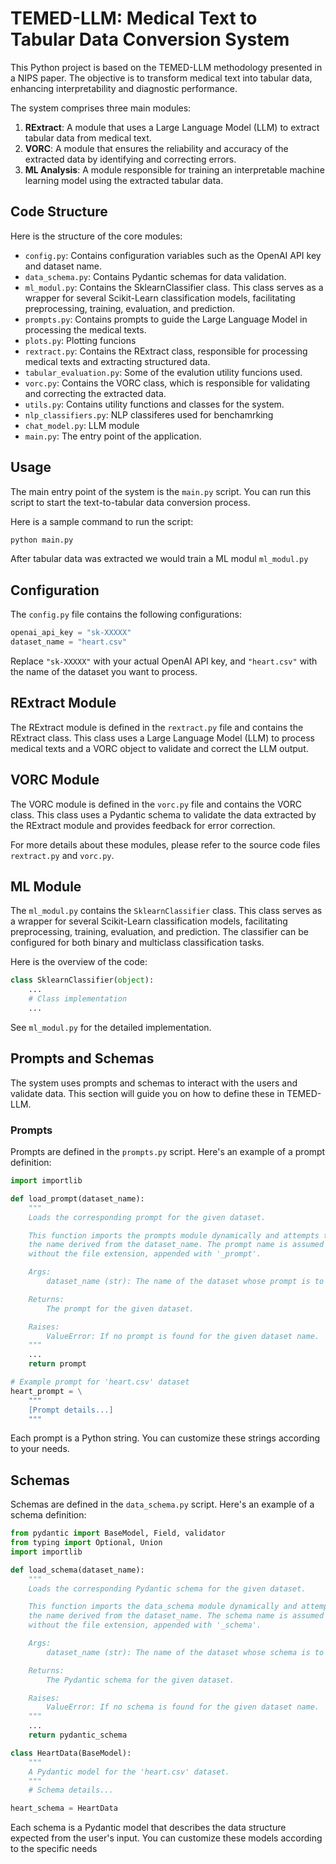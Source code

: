 # TEMED-LLM: Medical Text to Tabular Data Conversion System

This Python project is based on the TEMED-LLM methodology presented in a NIPS paper. The objective is to transform medical text into tabular data, enhancing interpretability and diagnostic performance.

The system comprises three main modules:

1. **RExtract**: A module that uses a Large Language Model (LLM) to extract tabular data from medical text.
2. **VORC**: A module that ensures the reliability and accuracy of the extracted data by identifying and correcting errors.
3. **ML Analysis**: A module responsible for training an interpretable machine learning model using the extracted tabular data.

## Code Structure

Here is the structure of the core modules:

- `config.py`: Contains configuration variables such as the OpenAI API key and dataset name.
- `data_schema.py`: Contains Pydantic schemas for data validation.
- `ml_modul.py`: Contains the SklearnClassifier class. This class serves as a wrapper for several Scikit-Learn classification models, facilitating preprocessing, training, evaluation, and prediction.
- `prompts.py`: Contains prompts to guide the Large Language Model in processing the medical texts.
- `plots.py`: Plotting funcions
- `rextract.py`: Contains the RExtract class, responsible for processing medical texts and extracting structured data.
- `tabular_evaluation.py`: Some of the evalution utility funcions used.
- `vorc.py`: Contains the VORC class, which is responsible for validating and correcting the extracted data.
- `utils.py`: Contains utility functions and classes for the system.
- `nlp_classifiers.py`: NLP classiferes used for benchamrking
- `chat_model.py`: LLM module
- `main.py`: The entry point of the application.

## Usage

The main entry point of the system is the `main.py` script. You can run this script to start the text-to-tabular data conversion process.

Here is a sample command to run the script:

```bash
python main.py
```

After tabular data was extracted we would train a ML modul `ml_modul.py`

## Configuration

The `config.py` file contains the following configurations:

```python
openai_api_key = "sk-XXXXX"
dataset_name = "heart.csv"
```

Replace `"sk-XXXXX"` with your actual OpenAI API key, and `"heart.csv"` with the name of the dataset you want to process.

## RExtract Module
The RExtract module is defined in the `rextract.py` file and contains the RExtract class. This class uses a Large Language Model (LLM) to process medical texts and a VORC object to validate and correct the LLM output.

## VORC Module
The VORC module is defined in the `vorc.py` file and contains the VORC class. This class uses a Pydantic schema to validate the data extracted by the RExtract module and provides feedback for error correction.

For more details about these modules, please refer to the source code files `rextract.py` and `vorc.py`.

## ML Module
The `ml_modul.py` contains the `SklearnClassifier` class. This class serves as a wrapper for several Scikit-Learn classification models, facilitating preprocessing, training, evaluation, and prediction. The classifier can be configured for both binary and multiclass classification tasks.

Here is the overview of the code:
```python
class SklearnClassifier(object):
    ...
    # Class implementation
    ...
```
See `ml_modul.py` for the detailed implementation.


## Prompts and Schemas

The system uses prompts and schemas to interact with the users and validate data. This section will guide you on how to define these in TEMED-LLM.

### Prompts

Prompts are defined in the `prompts.py` script. Here's an example of a prompt definition:

```python
import importlib

def load_prompt(dataset_name):
    """
    Loads the corresponding prompt for the given dataset.

    This function imports the prompts module dynamically and attempts to load the prompt with
    the name derived from the dataset_name. The prompt name is assumed to be the dataset name
    without the file extension, appended with '_prompt'. 

    Args:
        dataset_name (str): The name of the dataset whose prompt is to be loaded.

    Returns:
        The prompt for the given dataset.

    Raises:
        ValueError: If no prompt is found for the given dataset name.
    """
    ...
    return prompt

# Example prompt for 'heart.csv' dataset
heart_prompt = \
    """
    [Prompt details...]
    """
```

Each prompt is a Python string. You can customize these strings according to your needs.

## Schemas
Schemas are defined in the `data_schema.py` script. Here's an example of a schema definition:

```python
from pydantic import BaseModel, Field, validator
from typing import Optional, Union
import importlib

def load_schema(dataset_name):    
    """
    Loads the corresponding Pydantic schema for the given dataset.

    This function imports the data_schema module dynamically and attempts to load the schema with
    the name derived from the dataset_name. The schema name is assumed to be the dataset name
    without the file extension, appended with '_schema'. 

    Args:
        dataset_name (str): The name of the dataset whose schema is to be loaded.

    Returns:
        The Pydantic schema for the given dataset.

    Raises:
        ValueError: If no schema is found for the given dataset name.
    """
    ...
    return pydantic_schema

class HeartData(BaseModel):
    """
    A Pydantic model for the 'heart.csv' dataset.
    """
    # Schema details...

heart_schema = HeartData
```

Each schema is a Pydantic model that describes the data structure expected from the user's input. You can customize these models according to the specific needs